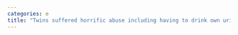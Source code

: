 ```yaml
---
categories: e
title: "Twins suffered horrific abuse including having to drink own urine before escaping Texas home neighbor says"
---
```

